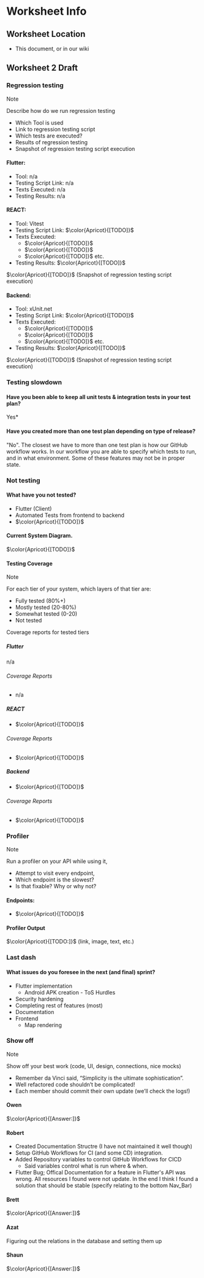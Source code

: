 # Worksheet Info

## Worksheet Location

- This document, or in our wiki

## Worksheet 2 Draft

### Regression testing

> [!NOTE]
> 
> Describe how do we run regression testing
> 
> - Which Tool is used
> - Link to regression testing script
> - Which tests are executed?
> - Results of regression testing
> - Snapshot of regression testing script execution

#### Flutter:

- Tool: n/a
- Testing Script Link: n/a
- Texts Executed: n/a
- Testing Results: n/a

#### REACT:

- Tool: Vitest
- Testing Script Link: $\color{Apricot}{[TODO]}$
- Texts Executed:
	- $\color{Apricot}{[TODO]}$
	- $\color{Apricot}{[TODO]}$
	- $\color{Apricot}{[TODO]}$ etc.
- Testing Results: $\color{Apricot}{[TODO]}$

$\color{Apricot}{[TODO]}$ (Snapshot of regression testing script execution)

#### Backend:

- Tool: xUnit.net
- Testing Script Link: $\color{Apricot}{[TODO]}$
- Texts Executed:
	- $\color{Apricot}{[TODO]}$
	- $\color{Apricot}{[TODO]}$
	- $\color{Apricot}{[TODO]}$ etc.
- Testing Results: $\color{Apricot}{[TODO]}$

$\color{Apricot}{[TODO]}$ (Snapshot of regression testing script execution)

### Testing slowdown

#### Have you been able to keep all unit tests & integration tests in your test plan?

Yes*
#### Have you created more than one test plan depending on type of release?

"No". The closest we have to more than one test plan is how our GitHub workflow works. In our workflow you are able to specify which tests to run, and in what environment. Some of these features may not be in proper state.

### Not testing

#### What have you not tested? 

- Flutter (Client)
- Automated Tests from frontend to backend
- $\color{Apricot}{[TODO]}$

#### Current System Diagram.

$\color{Apricot}{[TODO]}$

#### Testing Coverage

> [!NOTE]
> 
> For each tier of your system, which layers of that tier are:
> 
> - Fully tested (80%+)
> - Mostly tested (20-80%)
> - Somewhat tested (0-20)
> - Not tested
>
> Coverage reports for tested tiers

##### Flutter

n/a

###### Coverage Reports

- n/a

##### REACT

- $\color{Apricot}{[TODO]}$

###### Coverage Reports

- $\color{Apricot}{[TODO]}$

##### Backend

- $\color{Apricot}{[TODO]}$

###### Coverage Reports

- $\color{Apricot}{[TODO]}$

### Profiler

> [!NOTE]
> 
> Run a profiler on your API while using it,
> - Attempt to visit every endpoint,
> - Which endpoint is the slowest?
> - Is that fixable? Why or why not?

#### Endpoints:

- $\color{Apricot}{[TODO]}$

#### Profiler Output

$\color{Apricot}{[TODO:]}$ (link, image, text, etc.)

### Last dash

#### What issues do you foresee in the next (and final) sprint?

- Flutter implementation
	- Android APK creation - ToS Hurdles
- Security hardening
- Completing rest of features (most)
- Documentation
- Frontend
	- Map rendering

### Show off

> [!NOTE]
> 
> Show off your best work (code, UI, design, connections, nice mocks)
> 
> - Remember da Vinci said, “Simplicity is the ultimate sophistication”.
> - Well refactored code shouldn’t be complicated!
> - Each member should commit their own update (we’ll check the logs!)

#### Owen

$\color{Apricot}{[Answer:]}$

#### Robert

- Created Documentation Structre (I have not maintained it well though)
- Setup GitHub Workflows for CI (and some CD) integration.
- Added Repository variables to control GitHub Workflows for CICD
	- Said variables control what is run where & when.
- Flutter Bug; Offical Documentation for a feature in Flutter's API was wrong. All resources I found were not update. In the end I think I found a solution that should be stable (specify relating to the bottom Nav_Bar)

#### Brett

$\color{Apricot}{[Answer:]}$

#### Azat

Figuring out the relations in the database and setting them up

#### Shaun

$\color{Apricot}{[Answer:]}$